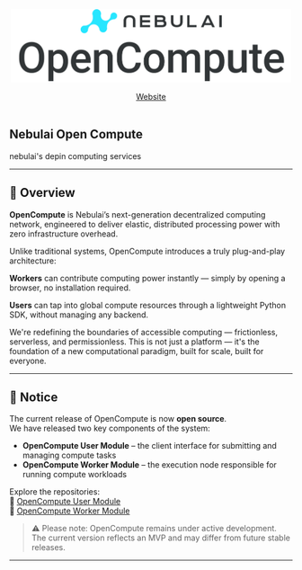 <div align="center">
  <img src="https://github.com/NebulaiNetwork/Nebulai_OpenCompute/blob/main/img/logo.png" width="500"/> 
  
  [Website](https://nebulai.com) <br> <br>
</div>

## Nebulai Open Compute
nebulai's depin computing services

---

## 🚀 Overview
**OpenCompute** is Nebulai’s next-generation decentralized computing network, engineered to deliver elastic, distributed processing power with zero infrastructure overhead.

Unlike traditional systems, OpenCompute introduces a truly plug-and-play architecture:

**Workers** can contribute computing power instantly — simply by opening a browser, no installation required.

**Users** can tap into global compute resources through a lightweight Python SDK, without managing any backend.

We're redefining the boundaries of accessible computing — frictionless, serverless, and permissionless.
This is not just a platform — it's the foundation of a new computational paradigm, built for scale, built for everyone.

---
## 📢 Notice

The current release of OpenCompute is now **open source**.  
We have released two key components of the system:

- **OpenCompute User Module** – the client interface for submitting and managing compute tasks  
- **OpenCompute Worker Module** – the execution node responsible for running compute workloads  

Explore the repositories:  
🔗 [OpenCompute User Module](https://github.com/NebulaiNetwork/OpenCompute_User)  
🔗 [OpenCompute Worker Module](https://github.com/NebulaiNetwork/OpenCompute_Worker)

> ⚠️ Please note: OpenCompute remains under active development.  
> The current version reflects an MVP and may differ from future stable releases.

---

